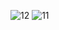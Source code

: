 
![12](https://github.com/mariamnageh/to_do_app/assets/105167781/948c9e06-f0bf-4ae7-9296-631db6427769)                ![11](https://github.com/mariamnageh/to_do_app/assets/105167781/5e37aabb-0205-46ec-a8ae-e0aa005cd03e)

